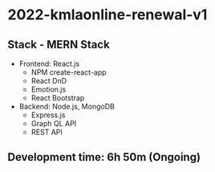 # 2022-kmlaonline-renewal-v1

## Stack - MERN Stack
+ Frontend: React.js
  * NPM create-react-app
  * React DnD
  * Emotion.js
  * React Bootstrap
+ Backend: Node.js, MongoDB
  * Express.js
  * Graph QL API
  * REST API

## Development time: 6h 50m (Ongoing)

